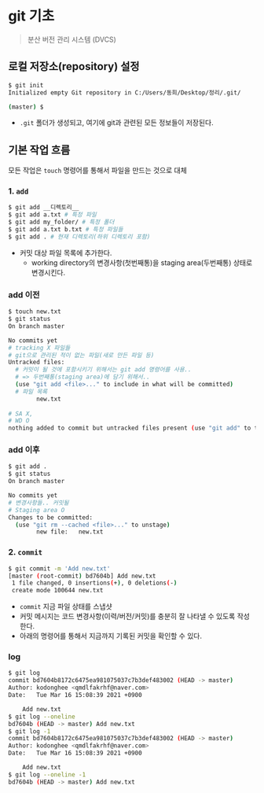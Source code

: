 # git 기초

> 분산 버전 관리 시스템 (DVCS)

## 로컬 저장소(repository) 설정

```bash
$ git init
Initialized empty Git repository in C:/Users/동희/Desktop/정리/.git/

(master) $
```

* `.git` 폴더가 생성되고, 여기에 git과 관련된 모든 정보들이 저장된다.

## 기본 작업 흐름

모든 작업은 `touch` 명령어를 통해서 파일을 만드는 것으로 대체

### 1. `add`

```bash
$ git add __디렉토리__
$ git add a.txt # 특정 파일
$ git add my_folder/ # 특정 폴더
$ git add a.txt b.txt # 특정 파일들
$ git add . # 현재 디렉토리(하위 디렉토리 포함)
```

* 커밋 대상 파일 목록에 추가한다.
  * working directory의 변경사항(첫번째통)을 staging area(두번째통) 상태로 변경시킨다.

### add 이전

```bash
$ touch new.txt
$ git status
On branch master

No commits yet
# tracking X 파일들
# git으로 관리된 적이 없는 파일(새로 만든 파일 등)
Untracked files:
  # 커밋이 될 것에 포함시키기 위해서는 git add 명령어를 사용..
  # => 두번째통(staging area)에 담기 위해서..
  (use "git add <file>..." to include in what will be committed)
  # 파일 목록
        new.txt
        
# SA X,
# WD O
nothing added to commit but untracked files present (use "git add" to track)
```

### add 이후

```bash
$ git add .
$ git status
On branch master

No commits yet
# 변경사항들.. 커밋될
# Staging area O
Changes to be committed:
  (use "git rm --cached <file>..." to unstage)
        new file:   new.txt
```

### 2. `commit`

```bash
$ git commit -m 'Add new.txt'
[master (root-commit) bd7604b] Add new.txt
 1 file changed, 0 insertions(+), 0 deletions(-)
 create mode 100644 new.txt
```

* `commit` 지금 파일 상태를 스냅샷
* 커밋 메시지는 코드 변경사항(이력/버전/커밋)를 충분히 잘 나타낼 수 있도록 작성한다.
* 아래의 명령어를 통해서 지금까지 기록된 커밋을 확인할 수 있다.

### log

```bash
$ git log
commit bd7604b8172c6475ea981075037c7b3def483002 (HEAD -> master)
Author: kodonghee <qmdlfakrhf@naver.com>
Date:   Tue Mar 16 15:08:39 2021 +0900

    Add new.txt
$ git log --oneline
bd7604b (HEAD -> master) Add new.txt
$ git log -1
commit bd7604b8172c6475ea981075037c7b3def483002 (HEAD -> master)
Author: kodonghee <qmdlfakrhf@naver.com>
Date:   Tue Mar 16 15:08:39 2021 +0900

    Add new.txt
$ git log --oneline -1
bd7604b (HEAD -> master) Add new.txt
```

